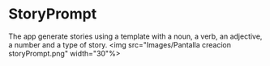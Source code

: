 # StoryPrompt
The app generate stories using a template with a noun, a verb, an adjective, a number and a type of story.
<img src="Images/Pantalla creacion storyPrompt.png" width="30"%></img>
